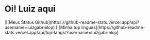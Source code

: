 <h1>Oi! Luiz aqui</h1>
<div>
[![Meus Status Github](https://github-readme-stats.vercel.app/api?username=luizgabrielop)
[![Minha top línguas](https://github-readme-stats.vercel.app/api/top-langs/?username=luizgabrielop)
</div>
